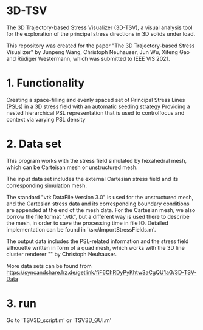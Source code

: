# 3D-TSV
The 3D Trajectory-based Stress Visualizer (3D-TSV), a visual analysis tool for the exploration 
of the principal stress directions in 3D solids under load.

This repository was created for the paper "The 3D Trajectory-based Stress Visualizer" 
	by Junpeng Wang, Christoph Neuhauser, Jun Wu, Xifeng Gao and Rüdiger Westermann, 
which was submitted to IEEE VIS 2021.

# 1. Functionality
Creating a space-filling and evenly spaced set of Principal Stress Lines (PSLs) in a 3D stress field with an automatic seeding strategy
Providing a nested hierarchical PSL representation that is used to controlfocus and context via varying PSL density

# 2. Data set
This program works with the stress field simulated by hexahedral mesh, which can be Carteisan mesh or unstructured mesh.
 
The input data set includes the external Cartesian stress field and its corresponding simulation mesh. 

The standard "vtk DataFile Version 3.0" is used for the unstructured mesh, and the Cartesian stress data and its corresponding 
boundary conditions are appended at the end of the mesh data. For the Cartesian mesh, we also borrow the file format ".vtk", 
but a different way is used there to describe the mesh, in order to save the processing time in file IO. Detailed
implementation can be found in '\src\ImportStressFields.m'.

The output data includes the PSL-related information and the stress field silhouette written in form of a quad mesh, which works
with the 3D line cluster renderer "" by Christoph Neuhauser.

More data sets can be found from https://syncandshare.lrz.de/getlink/fiF6ChRDyPyKhtw3aCgQU1aG/3D-TSV-Data

# 3. run
Go to 'TSV3D_script.m' or 'TSV3D_GUI.m'